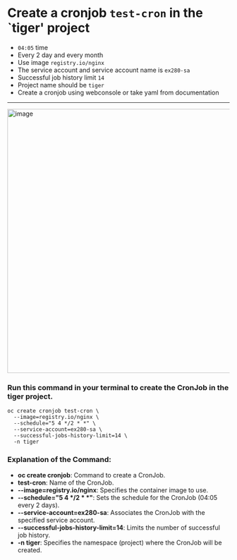 # Create a cronjob `test-cron` in the `tiger' project
- `04:05` time
- Every 2 day and every month
- Use image `registry.io/nginx`
- The service account and service account name is `ex280-sa`
- Successful job history limit `14`
- Project name should be `tiger`
- Create a cronjob using webconsole or take yaml from documentation
---


<img width="599" alt="image" src="https://github.com/user-attachments/assets/7eb3c9db-7066-4c4b-a2e7-d3d195ab287a" />


### Run this command in your terminal to create the CronJob in the tiger project.

```
oc create cronjob test-cron \
  --image=registry.io/nginx \
  --schedule="5 4 */2 * *" \
  --service-account=ex280-sa \
  --successful-jobs-history-limit=14 \
  -n tiger
```

### Explanation of the Command:

- **oc create cronjob**: Command to create a CronJob.
- **test-cron**: Name of the CronJob.
- **--image=registry.io/nginx**: Specifies the container image to use.
- **--schedule="5 4 */2 * *"**: Sets the schedule for the CronJob (04:05 every 2 days).
- **--service-account=ex280-sa**: Associates the CronJob with the specified service account.
- **--successful-jobs-history-limit=14**: Limits the number of successful job history.
- **-n tiger**: Specifies the namespace (project) where the CronJob will be created.
